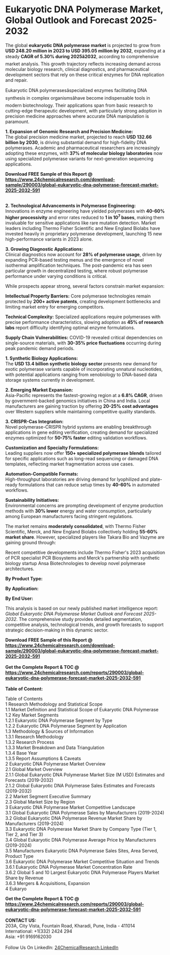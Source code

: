 <h1>Eukaryotic DNA Polymerase Market, Global Outlook and Forecast 2025-2032</h1><p>The global <strong>eukaryotic DNA polymerase market</strong> is projected to grow from <strong>USD 248.20 million in 2023 to USD 395.05 million by 2032</strong>, expanding at a steady <strong>CAGR of 5.30% during 2025â2032</strong>, according to comprehensive market analysis. This growth trajectory reflects increasing demand across molecular biology research, clinical diagnostics, and pharmaceutical development sectors that rely on these critical enzymes for DNA replication and repair.</p><p>Eukaryotic DNA polymerasesâspecialized enzymes facilitating DNA synthesis in complex organismsâhave become indispensable tools in modern biotechnology. Their applications span from basic research to cutting-edge therapeutic development, with particularly strong adoption in precision medicine approaches where accurate DNA manipulation is paramount.</p><p><strong>1. Expansion of Genomic Research and Precision Medicine:</strong><br>
The global precision medicine market, projected to reach <strong>USD 132.66 billion by 2030</strong>, is driving substantial demand for high-fidelity DNA polymerases. Academic and pharmaceutical researchers are increasingly adopting these enzymes, with <strong>37% of molecular biology laboratories</strong> now using specialized polymerase variants for next-generation sequencing applications.</p><div><b>Download FREE Sample of this Report @ 
            <a href="https://www.24chemicalresearch.com/download-sample/290003/global-eukaryotic-dna-polymerase-forecast-market-2025-2032-591">
            https://www.24chemicalresearch.com/download-sample/290003/global-eukaryotic-dna-polymerase-forecast-market-2025-2032-591</a></b></div><br><p><strong>2. Technological Advancements in Polymerase Engineering:</strong><br>
Innovations in enzyme engineering have yielded polymerases with <strong>40-60% higher processivity</strong> and error rates reduced to <strong>1 in 10<sup>7</sup> bases</strong>, making them invaluable for sensitive applications like rare mutation detection. Market leaders including Thermo Fisher Scientific and New England Biolabs have invested heavily in proprietary polymerase development, launching 15 new high-performance variants in 2023 alone.</p><p><strong>3. Growing Diagnostic Applications:</strong><br>
Clinical diagnostics now account for <strong>28% of polymerase usage</strong>, driven by expanding PCR-based testing menus and the emergence of novel isothermal amplification techniques. The post-pandemic era has seen particular growth in decentralized testing, where robust polymerase performance under varying conditions is critical.</p><p>While prospects appear strong, several factors constrain market expansion:</p><p><strong>Intellectual Property Barriers:</strong> Core polymerase technologies remain protected by <strong>200+ active patents</strong>, creating development bottlenecks and limiting market entry for emerging competitors.</p><p><strong>Technical Complexity:</strong> Specialized applications require polymerases with precise performance characteristics, slowing adoption as <strong>45% of research labs</strong> report difficulty identifying optimal enzyme formulations.</p><p><strong>Supply Chain Vulnerabilities:</strong> COVID-19 revealed critical dependencies on single-source materials, with <strong>30-35% price fluctuations</strong> occurring during peak pandemic demand periods.</p><p><strong>1. Synthetic Biology Applications:</strong><br>
The <strong>USD 13.4 billion synthetic biology sector</strong> presents new demand for exotic polymerase variants capable of incorporating unnatural nucleotides, with potential applications ranging from xenobiology to DNA-based data storage systems currently in development.</p><p><strong>2. Emerging Market Expansion:</strong><br>
Asia-Pacific represents the fastest-growing region at a <strong>6.8% CAGR</strong>, driven by government-backed genomics initiatives in China and India. Local manufacturers are gaining traction by offering <strong>20-25% cost advantages</strong> over Western suppliers while maintaining competitive quality standards.</p><p><strong>3. CRISPR-Cas Integration:</strong><br>
Novel polymerase-CRISPR hybrid systems are enabling breakthrough applications in gene editing verification, creating demand for specialized enzymes optimized for <strong>50-75% faster</strong> editing validation workflows.</p><p><strong>Customization and Specialty Formulations:</strong><br>
	Leading suppliers now offer <strong>150+ specialized polymerase blends</strong> tailored for specific applications such as long-read sequencing or damaged DNA templates, reflecting market fragmentation across use cases.</p><p><strong>Automation-Compatible Formats:</strong><br>
	High-throughput laboratories are driving demand for lyophilized and plate-ready formulations that can reduce setup times by <strong>40-60%</strong> in automated workflows.</p><p><strong>Sustainability Initiatives:</strong><br>
	Environmental concerns are prompting development of enzyme production methods with <strong>30% lower</strong> energy and water consumption, particularly among European manufacturers facing stringent regulations.</p><p>The market remains <strong>moderately consolidated</strong>, with Thermo Fisher Scientific, Merck, and New England Biolabs collectively holding <strong>55-60% market share</strong>. However, specialized players like Takara Bio and Vazyme are gaining ground through:</p><p>Recent competitive developments include Thermo Fisher's 2023 acquisition of PCR specialist PCR Biosystems and Merck's partnership with synthetic biology startup Ansa Biotechnologies to develop novel polymerase architectures.</p><p><strong>By Product Type:</strong></p><p><strong>By Application:</strong></p><p><strong>By End User:</strong></p><p>This analysis is based on our newly published market intelligence report: <em>Global Eukaryotic DNA Polymerase Market Outlook and Forecast 2025-2032</em>. The comprehensive study provides detailed segmentation, competitive analysis, technological trends, and growth forecasts to support strategic decision-making in this dynamic sector.</p><div><b>Download FREE Sample of this Report @ 
            <a href="https://www.24chemicalresearch.com/download-sample/290003/global-eukaryotic-dna-polymerase-forecast-market-2025-2032-591">
            https://www.24chemicalresearch.com/download-sample/290003/global-eukaryotic-dna-polymerase-forecast-market-2025-2032-591</a></b></div><br><div><b>Get the Complete Report & TOC @ 
            <a href="https://www.24chemicalresearch.com/reports/290003/global-eukaryotic-dna-polymerase-forecast-market-2025-2032-591">
            https://www.24chemicalresearch.com/reports/290003/global-eukaryotic-dna-polymerase-forecast-market-2025-2032-591</a></b></div><br>
            <b>Table of Content:</b><p>Table of Contents<br />
1 Research Methodology and Statistical Scope<br />
1.1 Market Definition and Statistical Scope of Eukaryotic DNA Polymerase<br />
1.2 Key Market Segments<br />
1.2.1 Eukaryotic DNA Polymerase Segment by Type<br />
1.2.2 Eukaryotic DNA Polymerase Segment by Application<br />
1.3 Methodology & Sources of Information<br />
1.3.1 Research Methodology<br />
1.3.2 Research Process<br />
1.3.3 Market Breakdown and Data Triangulation<br />
1.3.4 Base Year<br />
1.3.5 Report Assumptions & Caveats<br />
2 Eukaryotic DNA Polymerase Market Overview<br />
2.1 Global Market Overview<br />
2.1.1 Global Eukaryotic DNA Polymerase Market Size (M USD) Estimates and Forecasts (2019-2032)<br />
2.1.2 Global Eukaryotic DNA Polymerase Sales Estimates and Forecasts (2019-2032)<br />
2.2 Market Segment Executive Summary<br />
2.3 Global Market Size by Region<br />
3 Eukaryotic DNA Polymerase Market Competitive Landscape<br />
3.1 Global Eukaryotic DNA Polymerase Sales by Manufacturers (2019-2024)<br />
3.2 Global Eukaryotic DNA Polymerase Revenue Market Share by Manufacturers (2019-2024)<br />
3.3 Eukaryotic DNA Polymerase Market Share by Company Type (Tier 1, Tier 2, and Tier 3)<br />
3.4 Global Eukaryotic DNA Polymerase Average Price by Manufacturers (2019-2024)<br />
3.5 Manufacturers Eukaryotic DNA Polymerase Sales Sites, Area Served, Product Type<br />
3.6 Eukaryotic DNA Polymerase Market Competitive Situation and Trends<br />
3.6.1 Eukaryotic DNA Polymerase Market Concentration Rate<br />
3.6.2 Global 5 and 10 Largest Eukaryotic DNA Polymerase Players Market Share by Revenue<br />
3.6.3 Mergers & Acquisitions, Expansion<br />
4 Eukaryo</p><div><b>Get the Complete Report & TOC @ 
            <a href="https://www.24chemicalresearch.com/reports/290003/global-eukaryotic-dna-polymerase-forecast-market-2025-2032-591">
            https://www.24chemicalresearch.com/reports/290003/global-eukaryotic-dna-polymerase-forecast-market-2025-2032-591</a></b></div><br><b>CONTACT US:</b><br>
            203A, City Vista, Fountain Road, Kharadi, Pune, India - 411014<br>
            International: +1(332) 2424 294<br>
            Asia: +91 9169162030 <br><br>
            Follow Us On LinkedIn: <a href="https://www.linkedin.com/company/24chemicalresearch/">24ChemicalResearch LinkedIn</a>